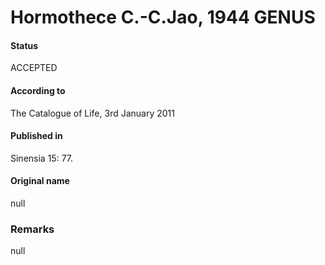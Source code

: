 Hormothece C.-C.Jao, 1944 GENUS
=======

#### Status
ACCEPTED

#### According to
The Catalogue of Life, 3rd January 2011

#### Published in
Sinensia 15: 77.

#### Original name
null

### Remarks
null